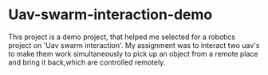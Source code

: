Uav-swarm-interaction-demo
==========================

This project is a demo project, that helped me selected for a robotics project on 'Uav swarm interaction'. My assignment was to interact two uav's to make them work simultaneously to pick up an object from a remote place and bring it back,which are controlled remotely.
